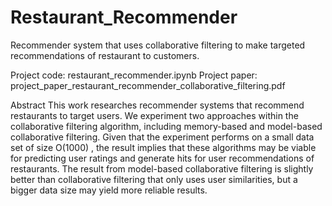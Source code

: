 # Restaurant_Recommender
Recommender system that uses collaborative filtering to make targeted recommendations of restaurant to customers.

Project code: restaurant_recommender.ipynb
Project paper: project_paper_restaurant_recommender_collaborative_filtering.pdf

Abstract
This work researches recommender systems that recommend restaurants to target users. We experiment two approaches within the collaborative filtering algorithm, including memory-based and model-based collaborative filtering. Given that the experiment performs on a small data set of size O(1000) , the result implies that these algorithms may be viable for predicting user ratings and generate hits for user recommendations of restaurants. The result from model-based collaborative filtering is slightly better than collaborative filtering that only uses user similarities, but a bigger data size may yield more reliable results.
